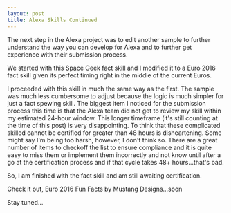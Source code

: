 ```yaml
---
layout: post
title: Alexa Skills Continued
---
```

The next step in the Alexa project was to edit another sample to further understand the way you can develop for Alexa and to further get experience with their submission process.

We started with this Space Geek fact skill and I modified it to a Euro 2016 fact skill given its perfect timing right in the middle of the current Euros.

I proceeded with this skill in much the same way as the first. The sample was much less cumbersome to adjust because the logic is much simpler for just a fact spewing skill. The biggest item I noticed for the submission process this time is that the Alexa team did not get to review my skill within my estimated 24-hour window. This longer timeframe (it's still counting at the time of this post) is very disappointing. To think that these complicated skilled cannot be certified for greater than 48 hours is disheartening. Some might say I'm being too harsh, however, I don't think so. There are a great number of items to checkoff the list to ensure compliance and it is quite easy to miss them or implement them incorrectly and not know until after a go at the certification process and if that cycle takes 48+ hours...that's bad.

So, I am finished with the fact skill and am still awaiting certification.

Check it out, Euro 2016 Fun Facts by Mustang Designs...soon

Stay tuned...
